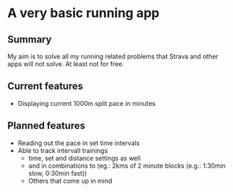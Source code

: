 # A very basic running app
## Summary
My aim is to solve all my running related problems that Strava and other apps will not solve. At least not for free.

## Current features
- Displaying current 1000m split pace in minutes

## Planned features
- Reading out the pace in set time intervals
- Able to track intervall trainings
  - time, set and distance settings as well
  - and in combinations to (eg.: 2kms of 2 minute blocks (e.g.: 1:30min slow, 0:30min fast))
  - Others that come up in mind